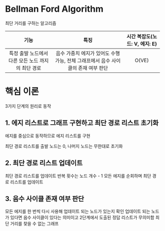 # Bellman Ford Algorithm

최단 거리를 구하는 알고리즘

|              기능               |                       특징                        | 시간 복잡도(노드: V, 에지: E) |
|:-----------------------------:|:-----------------------------------------------:|:--------------------:|
| 특정 출발 노드에서 다른 모든 노드 까지의 최단 경로 | 음수 가중치 에지가 있어도 수행 가능, 전체 그래프에서 음수 사이클의 존재 여부 판단 |        O(VE)         |

# 핵심 이론

3가지 단계의 원리로 동작

## 1. 에지 리스트로 그래프 구현하고 최단 경로 리스트 초기화

에지를 중심으로 동작하므로 에지 리스트를 구현

최단 경로 리스트를 출발 노드는 0, 나머지 노드는 무한대로 초기화

## 2. 최단 경로 리스트 업데이트

최단 경로 리스트를 업데이트 반복 횟수는 노드 개수 - 1
모든 에지를 순회하며 최단 경로 리스트를 업데이트

## 3. 음수 사이클 존재 여부 판단

모든 에지를 한 번씩 다시 사용해 업데이트 되는 노드가 있는지 확인
업데이트 되는 노드가 있다면 음수 사이클이 있다는 의미이고 2단계에서 도출된 정답 리스트가 무의미함
최단 거리를 찾을 수 없는 그래프
